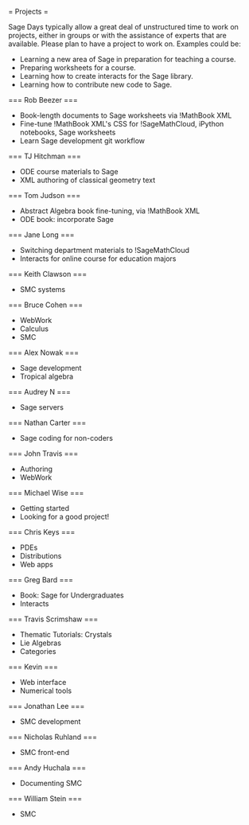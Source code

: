 = Projects =

Sage Days typically allow a great deal of unstructured time to work on projects, either in groups or with the assistance of experts that are available.  Please plan to have a project to work on.  Examples could be:

 * Learning a new area of Sage in preparation for teaching a course.
 * Preparing worksheets for a course.
 * Learning how to create interacts for the Sage library.
 * Learning how to contribute new code to Sage.

=== Rob Beezer ===
 *  Book-length documents to Sage worksheets via !MathBook XML
 *  Fine-tune !MathBook XML's CSS for !SageMathCloud, iPython notebooks, Sage worksheets
 *  Learn Sage development git workflow

=== TJ Hitchman ===
 *  ODE course materials to Sage
 *  XML authoring of classical geometry text

=== Tom Judson ===
 *  Abstract Algebra book fine-tuning, via !MathBook XML
 *  ODE book: incorporate Sage

=== Jane Long ===
 *  Switching department materials to !SageMathCloud
 *  Interacts for online course for education majors

=== Keith Clawson ===
 *  SMC systems

=== Bruce Cohen ===
 *  WebWork
 *  Calculus
 *  SMC

=== Alex Nowak ===
 *  Sage development 
 *  Tropical algebra

=== Audrey N ===
 *  Sage servers

=== Nathan Carter ===
 *  Sage coding for non-coders

=== John Travis ===
 *  Authoring
 *  WebWork

=== Michael Wise ===
 *  Getting started
 *  Looking for a good project!

=== Chris Keys ===
 *  PDEs
 *  Distributions
 *  Web apps

=== Greg Bard ===
 *  Book: Sage for Undergraduates
 *  Interacts

=== Travis Scrimshaw ===
 *  Thematic Tutorials: Crystals
 *  Lie Algebras
 *  Categories

=== Kevin ===
 *  Web interface
 *  Numerical tools

=== Jonathan Lee ===
 *  SMC development

=== Nicholas Ruhland ===
 *  SMC front-end

=== Andy Huchala ===
 *  Documenting SMC

=== William Stein ===
 *  SMC 
